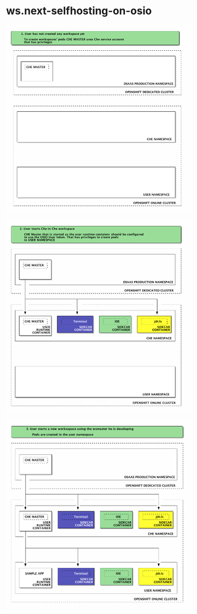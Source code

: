 # ws.next-selfhosting-on-osio

![diagram1](out/cheinche1/cheinche1.png)

![diagram2](out/cheinche2/cheinche2.png)

![diagram3](out/cheinche3/cheinche3.png)